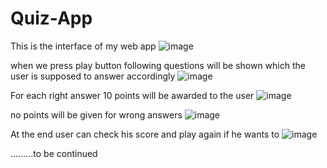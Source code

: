 # Quiz-App
This is the interface of my web app
![image](https://user-images.githubusercontent.com/89822123/235451343-32f713a1-1424-425d-8b96-d818f85643e4.png)


when we press play button following questions will be shown which the user is supposed to answer accordingly
![image](https://user-images.githubusercontent.com/89822123/235451860-a6e06304-3033-4dac-88e5-f5a0b85fb3d8.png)

For each right answer 10 points will be awarded to the user
![image](https://user-images.githubusercontent.com/89822123/235453224-0875474e-6e0a-4b1f-aa6f-330de36ac17a.png)


 no points will be given for wrong answers
 ![image](https://user-images.githubusercontent.com/89822123/235452576-f24dd029-4525-480b-952f-2fbdd572602b.png)
 
 At the end user can check his score and play again if he wants to
 ![image](https://user-images.githubusercontent.com/89822123/235452875-c6317a9e-0922-4d10-99d8-2f8e694f68f5.png)

.........to be continued 

